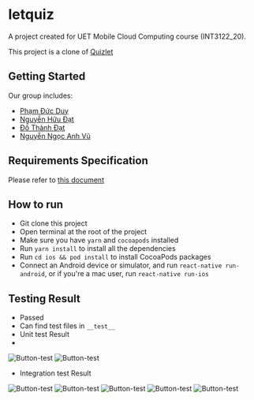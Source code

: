 # letquiz

A project created for UET Mobile Cloud Computing course (INT3122_20).

This project is a clone of [Quizlet](https://play.google.com/store/apps/details?id=com.quizlet.quizletandroid)

## Getting Started

Our group includes:

- [Phạm Đức Duy](https://github.com/dreamow99)
- [Nguyễn Hữu Đạt](https://github.com/NHDat2)
- [Đồ Thành Đạt](https://github.com/datdt312)
- [Nguyễn Ngọc Anh Vũ](https://github.com/EagleVee)

## Requirements Specification

Please refer to [this document](http://bit.ly/3bnCSaR)

## How to run

- Git clone this project
- Open terminal at the root of the project
- Make sure you have `yarn` and `cocoapods` installed
- Run `yarn install` to install all the dependencies
- Run `cd ios && pod install` to install CocoaPods packages
- Connect an Android device or simulator, and run `react-native run-android`, or if you're a mac user, run `react-native run-ios`

## Testing Result
- Passed
- Can find test files in `__test__`
- Unit test Result
- 
 ![Button-test](https://i.imgur.com/sfSmchV.png)
 ![Button-test](https://i.imgur.com/HJwH0Et.png)
- Integration test Result 

 ![Button-test](https://i.imgur.com/FN5jdrT.jpg)
 ![Button-test](https://i.imgur.com/7CLSZyg.jpg)
 ![Button-test](https://i.imgur.com/L0t0Vtj.jpg)
 ![Button-test](https://i.imgur.com/pbvycH9.jpg)
 ![Button-test](https://i.imgur.com/Gv6eNSs.jpg)
 
 
